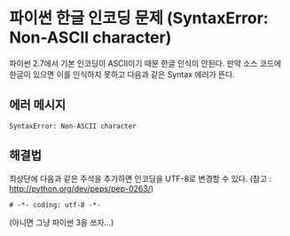 # 파이썬 한글 인코딩 문제 (SyntaxError: Non-ASCII character)

파이썬 2.7에서 기본 인코딩이 ASCII이기 때문 한글 인식이 안된다. 만약 소스 코드에 한글이 있으면 이를 인식하지 못하고 다음과 같은 Syntax 에러가 뜬다.

## 에러 메시지
```
SyntaxError: Non-ASCII character 
```

## 해결법

최상단에 다음과 같은 주석을 추가하면 인코딩을 UTF-8로 변경할 수 있다. 
(참고 : http://python.org/dev/peps/pep-0263/)

```
# -*- coding: utf-8 -*- 
```

(아니면 그냥 파이썬 3을 쓰자...)